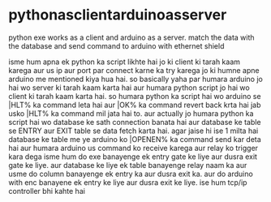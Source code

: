 # pythonasclientarduinoasserver
python exe works as a client and arduino as a server. match the data with the database and send command to arduino with ethernet shield

isme hum apna ek python ka script likhte hai jo ki client ki tarah kaam karega aur us ip aur port par connect karne ka try karega jo ki humne apne arduino me mentioned kiya hua hai. so basically yaha par humara arduino jo hai wo server ki tarah kaam karta hai aur humara python script jo hai wo client ki tarah kaam karta hai. so humara python ka script hai wo arduino se |HLT% ka command leta hai aur |OK% ka command revert back krta hai jab usko |HLT% ka command mil jata hai to. aur actually jo humara python ka script hai wo database ke sath connection banata hai aur database ke table se ENTRY aur EXIT table se data fetch karta hai. agar jaise hi ise 1 milta hai database ke table me ye arduino ko |OPENEN% ka command send kar deta hai aur humara arduino us command ko receive karega aur relay ko trigger kara dega
isme hum do exe banayenge ek entry gate ke liye aur dusra exit gate ke liye. aur database ke liye ek table banayenge relay naam ka aur usme do column banayenge ek entry ka aur dusra exit ka. aur do arduino with enc banayene ek entry ke liye aur dusra exit ke liye. ise hum tcp/ip controller bhi kahte hai
